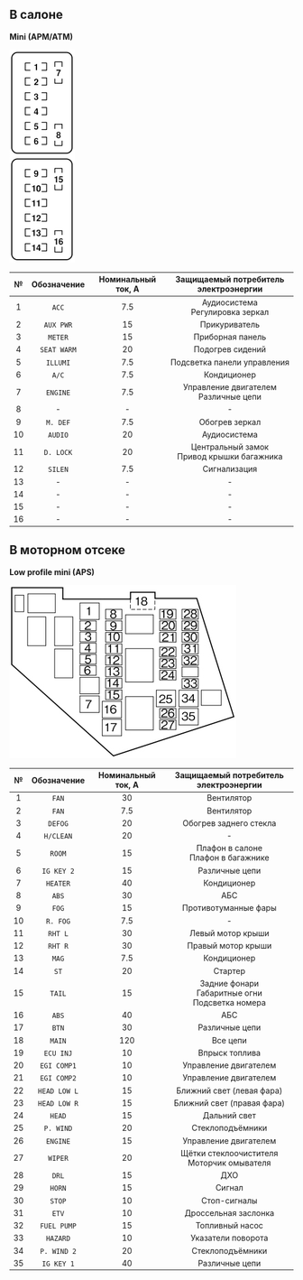 ## В салоне

__Mini (APM/ATM)__

![alt text](img/fuse_1.png)

| № | Обозначение | Номинальный ток, А | Защищаемый потребитель электроэнергии |
|:-:|:-:|:-:|:-:|
| 1 | `ACC` | 7.5 | Аудиосистема<br>Регулировка зеркал |
| 2 | `AUX PWR` | 15 | Прикуриватель |
| 3 | `METER` | 15 | Приборная панель |
| 4 | `SEAT WARM` | 20 | Подогрев сидений |
| 5 | `ILLUMI` | 7.5 | Подсветка панели управления |
| 6 | `A/C` | 7.5 | Кондиционер |
| 7 | `ENGINE` | 7.5 | Управление двигателем<br>Различные цепи |
| 8 | - | - | - |
| 9 | `M. DEF` | 7.5 | Обогрев зеркал |
| 10 | `AUDIO` | 20 | Аудиосистема |
| 11 | `D. LOCK` | 20 | Центральный замок<br>Привод крышки багажника |
| 12 | `SILEN` | 7.5 | Сигнализация |
| 13 | - | - | - |
| 14 | - | - | - |
| 15 | - | - | - |
| 16 | - | - | - |

## В моторном отсеке

__Low profile mini (APS)__

![alt text](img/fuse_2.png)

| № | Обозначение | Номинальный ток, А | Защищаемый потребитель электроэнергии |
|:-:|:-:|:-:|:-:|
| 1 | `FAN` | 30 | Вентилятор |
| 2 | `FAN` | 7.5 | Вентилятор |
| 3 | `DEFOG` | 20 | Обогрев заднего стекла |
| 4 | `H/CLEAN` | 20 | - |
| 5 | `ROOM` | 15 | Плафон в салоне<br>Плафон в багажнике |
| 6 | `IG KEY 2` | 15 | Различные цепи |
| 7 | `HEATER` | 40 | Кондиционер |
| 8 | `ABS` | 30 | АБС |
| 9 | `FOG` | 15 | Противотуманные фары |
| 10 | `R. FOG` | 7.5 | - |
| 11 | `RHT L` | 30 | Левый мотор крыши |
| 12 | `RHT R` | 30 | Правый мотор крыши |
| 13 | `MAG` | 7.5 | Кондиционер |
| 14 | `ST` | 20 | Стартер |
| 15 | `TAIL` | 15 | Задние фонари<br>Габаритные огни<br>Подсветка номера |
| 16 | `ABS` | 40 | АБС |
| 17 | `BTN` | 30 | Различные цепи |
| 18 | `MAIN` | 120 | Все цепи |
| 19 | `ECU INJ` | 10 | Впрыск топлива |
| 20 | `EGI COMP1` | 10 | Управление двигателем |
| 21 | `EGI COMP2` | 10 | Управление двигателем |
| 22 | `HEAD LOW L` | 15 | Ближний свет (левая фара) |
| 23 | `HEAD LOW R` | 15 | Ближний свет (правая фара) |
| 24 | `HEAD` | 15 | Дальний свет |
| 25 | `P. WIND` | 20 | Стеклоподъёмники |
| 26 | `ENGINE` | 15 | Управление двигателем |
| 27 | `WIPER` | 20 | Щётки стеклоочистителя<br>Моторчик омывателя |
| 28 | `DRL` | 15 | ДХО |
| 29 | `HORN` | 15 | Сигнал |
| 30 | `STOP` | 10 | Стоп-сигналы |
| 31 | `ETV` | 10 | Дроссельная заслонка |
| 32 | `FUEL PUMP` | 15 | Топливный насос |
| 33 | `HAZARD` | 10 | Указатели поворота |
| 34 | `P. WIND 2` | 20 | Стеклоподъёмники |
| 35 | `IG KEY 1` | 40 | Различные цепи |